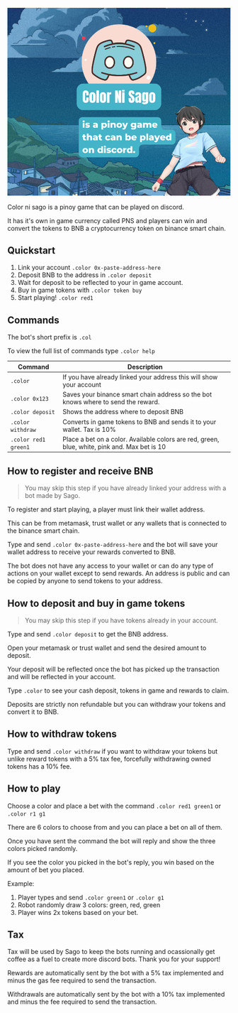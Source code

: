![Color Ni Sago](/color-ni-sago.png)

Color ni sago is a pinoy game that can be played on discord.

It has it's own in game currency called PNS and players can win and convert the tokens to BNB a cryptocurrency token on binance smart chain.

## Quickstart

1. Link your account `.color 0x-paste-address-here`
2. Deposit BNB to the address in `.color deposit`
3. Wait for deposit to be reflected to your in game account.
4. Buy in game tokens with `.color token buy`
5. Start playing! `.color red1`

## Commands

The bot's short prefix is `.col`

To view the full list of commands type `.color help`

| Command             | Description                                                                                   |
| ------------------- | --------------------------------------------------------------------------------------------- |
| `.color`            | If you have already linked your address this will show your account                           |
| `.color 0x123` | Saves your binance smart chain address so the bot knows where to send the  reward.            |
| `.color deposit`    | Shows the address where to deposit BNB                                                        |
| `.color withdraw`   | Converts in game tokens to BNB and sends it to your wallet. Tax is 10%                        |
| `.color red1 green1`       | Place a bet on a color. Available colors are red, green, blue, white, pink and. Max bet is 10 |


## How to register and receive BNB

> You may skip this step if you have already linked your address with a bot made by Sago.

To register and start playing, a player must link their wallet address. 

This can be from metamask, trust wallet or any wallets that is connected to the binance smart chain.

Type and send `.color 0x-paste-address-here` and the bot will save your wallet address to receive your rewards converted to BNB.

The bot does not have any access to your wallet or can do any type of actions on your wallet except to send rewards. 
An address is public and can be copied by anyone to send tokens to your address.

## How to deposit and buy in game tokens

> You may skip this step if you have tokens already in your account.

Type and send `.color deposit` to get the BNB address. 

Open your metamask or trust wallet and send the desired amount to deposit. 

Your deposit will be reflected once the bot has picked up the transaction and will be reflected in your account. 

Type `.color` to see your cash deposit, tokens in game and rewards to claim.

Deposits are strictly non refundable but you can withdraw your tokens and convert it to BNB.


## How to withdraw tokens

Type and send `.color withdraw` if you want to withdraw your tokens but unlike reward tokens with a 5% tax fee, forcefully withdrawing owned tokens has a 10% fee.


## How to play

Choose a color and place a bet with the command `.color red1 green1` or `.color r1 g1`

There are 6 colors to choose from and you can place a bet on all of them.

Once you have sent the command the bot will reply and show the three colors picked randomly. 

If you see the color you picked in the bot's reply, you win based on the amount of bet you placed.

Example: 

1. Player types and send  `.color green1` or `.color g1`
2. Robot randomly draw 3 colors: green, red, green
3. Player wins 2x tokens based on your bet.

## Tax

Tax will be used by Sago to keep the bots running and ocassionally get coffee as a fuel to create more discord bots. Thank you for your support!

Rewards are automatically sent by the bot with a 5% tax implemented and minus the gas fee required to send the transaction. 

Withdrawals are automatically sent by the bot with a 10% tax implemented and minus the fee required to send the transaction.

